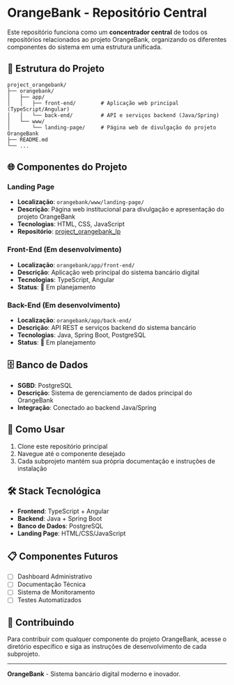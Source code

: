 # OrangeBank - Repositório Central

Este repositório funciona como um **concentrador central** de todos os repositórios relacionados ao projeto OrangeBank, organizando os diferentes componentes do sistema em uma estrutura unificada.

## 📁 Estrutura do Projeto

```
project_orangebank/
├── orangebank/
│   ├── app/
│   │   ├── front-end/        # Aplicação web principal (TypeScript/Angular)
│   │   └── back-end/         # API e serviços backend (Java/Spring)
│   └── www/
│       └── landing-page/     # Página web de divulgação do projeto OrangeBank
├── README.md
└── ...
```

## 🌐 Componentes do Projeto

### Landing Page
- **Localização**: `orangebank/www/landing-page/`
- **Descrição**: Página web institucional para divulgação e apresentação do projeto OrangeBank
- **Tecnologias**: HTML, CSS, JavaScript
- **Repositório**: [project_orangebank_lp](https://github.com/johnnysoutodev/project_orangebank_lp.git)

### Front-End (Em desenvolvimento)
- **Localização**: `orangebank/app/front-end/`
- **Descrição**: Aplicação web principal do sistema bancário digital
- **Tecnologias**: TypeScript, Angular
- **Status**: 🚧 Em planejamento

### Back-End (Em desenvolvimento)
- **Localização**: `orangebank/app/back-end/`
- **Descrição**: API REST e serviços backend do sistema bancário
- **Tecnologias**: Java, Spring Boot, PostgreSQL
- **Status**: 🚧 Em planejamento

## 🗄️ Banco de Dados

- **SGBD**: PostgreSQL
- **Descrição**: Sistema de gerenciamento de dados principal do OrangeBank
- **Integração**: Conectado ao backend Java/Spring

## 🚀 Como Usar

1. Clone este repositório principal
2. Navegue até o componente desejado
3. Cada subprojeto mantém sua própria documentação e instruções de instalação

## 🛠️ Stack Tecnológica

- **Frontend**: TypeScript + Angular
- **Backend**: Java + Spring Boot
- **Banco de Dados**: PostgreSQL
- **Landing Page**: HTML/CSS/JavaScript

## 📋 Componentes Futuros

- [ ] Dashboard Administrativo
- [ ] Documentação Técnica
- [ ] Sistema de Monitoramento
- [ ] Testes Automatizados

## 🤝 Contribuindo

Para contribuir com qualquer componente do projeto OrangeBank, acesse o diretório específico e siga as instruções de desenvolvimento de cada subprojeto.

---

**OrangeBank** - Sistema bancário digital moderno e inovador.
